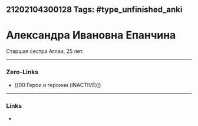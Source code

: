 21202104300128
Tags: #type_unfinished_anki
---
# Александра Ивановна Епанчина

  Старшая сестра Аглаи, 25 лет.

---
### Zero-Links
- [[00 Герои и героини (INACTIVE)]]
---
### Links
-